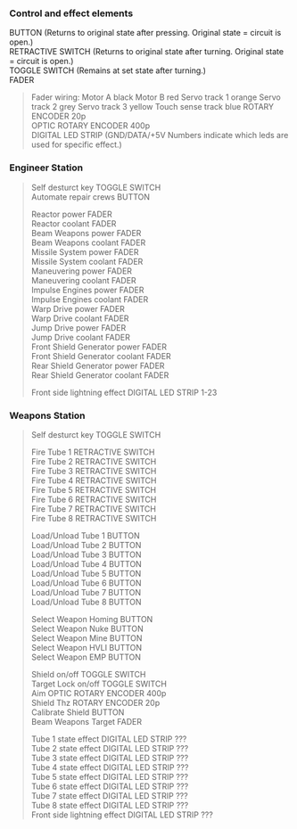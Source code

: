 
### Control and effect elements
BUTTON (Returns to original state after pressing. Original state = circuit is open.)  
RETRACTIVE SWITCH (Returns to original state after turning. Original state = circuit is open.)  
TOGGLE SWITCH (Remains at set state after turning.)  
FADER  
>Fader wiring:
>Motor A black
>Motor B red
>Servo track 1 orange
>Servo track 2 grey
>Servo track 3 yellow
>Touch sense track blue
ROTARY ENCODER 20p  
OPTIC ROTARY ENCODER 400p  
DIGITAL LED STRIP (GND/DATA/+5V Numbers indicate which leds are used for specific effect.)  

### Engineer Station
>Self desturct key TOGGLE SWITCH  
>Automate repair crews BUTTON  
>  
>Reactor power FADER  
>Reactor coolant FADER  
>Beam Weapons power FADER  
>Beam Weapons coolant FADER  
>Missile System power FADER  
>Missile System coolant FADER  
>Maneuvering power FADER  
>Maneuvering coolant FADER  
>Impulse Engines power FADER  
>Impulse Engines coolant FADER  
>Warp Drive power FADER  
>Warp Drive coolant FADER  
>Jump Drive power FADER  
>Jump Drive coolant FADER  
>Front Shield Generator power FADER  
>Front Shield Generator coolant FADER  
>Rear Shield Generator power FADER  
>Rear Shield Generator coolant FADER  
>  
>Front side lightning effect DIGITAL LED STRIP 1-23  

### Weapons Station
>Self desturct key TOGGLE SWITCH  
>  
>Fire Tube 1 RETRACTIVE SWITCH  
>Fire Tube 2 RETRACTIVE SWITCH  
>Fire Tube 3 RETRACTIVE SWITCH  
>Fire Tube 4 RETRACTIVE SWITCH  
>Fire Tube 5 RETRACTIVE SWITCH  
>Fire Tube 6 RETRACTIVE SWITCH  
>Fire Tube 7 RETRACTIVE SWITCH  
>Fire Tube 8 RETRACTIVE SWITCH  
>  
>Load/Unload Tube 1 BUTTON  
>Load/Unload Tube 2 BUTTON  
>Load/Unload Tube 3 BUTTON  
>Load/Unload Tube 4 BUTTON  
>Load/Unload Tube 5 BUTTON  
>Load/Unload Tube 6 BUTTON  
>Load/Unload Tube 7 BUTTON  
>Load/Unload Tube 8 BUTTON  
>  
>Select Weapon Homing BUTTON  
>Select Weapon Nuke BUTTON  
>Select Weapon Mine BUTTON  
>Select Weapon HVLI BUTTON  
>Select Weapon EMP BUTTON  
>  
>Shield on/off TOGGLE SWITCH  
>Target Lock on/off TOGGLE SWITCH  
>Aim OPTIC ROTARY ENCODER 400p  
>Shield Thz ROTARY ENCODER 20p  
>Calibrate Shield BUTTON  
>Beam Weapons Target FADER  
>  
>Tube 1 state effect DIGITAL LED STRIP ???  
>Tube 2 state effect DIGITAL LED STRIP ???  
>Tube 3 state effect DIGITAL LED STRIP ???  
>Tube 4 state effect DIGITAL LED STRIP ???  
>Tube 5 state effect DIGITAL LED STRIP ???  
>Tube 6 state effect DIGITAL LED STRIP ???  
>Tube 7 state effect DIGITAL LED STRIP ???  
>Tube 8 state effect DIGITAL LED STRIP ???  
>Front side lightning effect DIGITAL LED STRIP ???  

